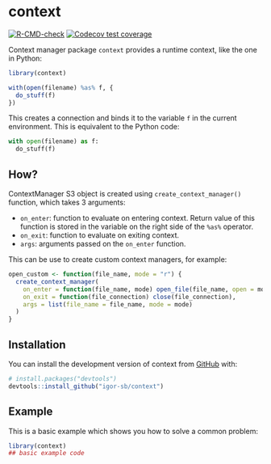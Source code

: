 
# context

<!-- badges: start -->
[![R-CMD-check](https://github.com/igor-sb/context/actions/workflows/R-CMD-check.yaml/badge.svg)](https://github.com/igor-sb/context/actions/workflows/R-CMD-check.yaml)
[![Codecov test coverage](https://codecov.io/gh/igor-sb/context/branch/main/graph/badge.svg)](https://app.codecov.io/gh/igor-sb/context?branch=main)
<!-- badges: end -->

Context manager package `context` provides a runtime context, like the one in
Python:

```r
library(context)

with(open(filename) %as% f, {
  do_stuff(f)
})
```

This creates a connection and binds it to the variable `f` in the current
environment. This is equivalent to the Python code:

```py
with open(filename) as f:
  do_stuff(f)
```

## How?

ContextManager S3 object is created using `create_context_manager()` function,
which takes 3 arguments:
* `on_enter`: function to evaluate on entering context. Return value of this
  function is stored in the variable on the right side of the `%as%` operator.
* `on_exit`: function to evaluate on exiting context.
* `args`: arguments passed on the `on_enter` function.

This can be use to create custom context managers, for example:

```r
open_custom <- function(file_name, mode = "r") {
  create_context_manager(
    on_enter = function(file_name, mode) open_file(file_name, open = mode),
    on_exit = function(file_connection) close(file_connection),
    args = list(file_name = file_name, mode = mode)
  )
}

```

## Installation

You can install the development version of context from [GitHub](https://github.com/) with:

``` r
# install.packages("devtools")
devtools::install_github("igor-sb/context")
```

## Example

This is a basic example which shows you how to solve a common problem:

``` r
library(context)
## basic example code
```

